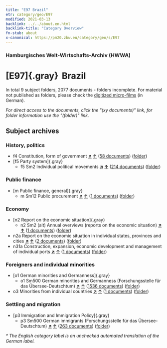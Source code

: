 ```yaml
---
title: "E97 Brazil"
etr: category/geo/E97
modified: 2021-03-13
backlink: ../../about.en.html
backlink-title: "Category Overview"
fn-stub: about
x-canonical: https://pm20.zbw.eu/category/geo/s/E97
---
```


### Hamburgisches Welt-Wirtschafts-Archiv (HWWA)
# [E97]{.gray}&#8201; Brazil&#160; 





In total 9 subject folders, 2077 documents - folders incomplete.
For material not published as folders, please check the [digitized micro-films](/film/h1_sh.de.html) (in German).

_For direct access to the documents, click the "(xy documents)" link, for folder information use the "(folder)" link._

## Subject archives



### History, politics

- f4 Constitution, form of government [**&nearr;**](../../../subject/i/144355/about.en.html "Constitution, form of government (all over the world)") [**&uarr;**](../../../subject/about.en.html#f4 "Subject category system") (<a href="https://pm20.zbw.eu/dfgview/sh/141697,144355" title="about: Brazil : Constitution, form of government" target="_blank">58 documents</a>) ([folder](../../../../folder/sh/1416xx/141697/1443xx/144355/about.en.html))
- [f5 Party system]{.gray}
  - f5 Sm2 Individual political movements [**&nearr;**](../../../subject/i/144400/about.en.html "Individual political movements (all over the world)") [**&uarr;**](../../../subject/about.en.html#f5_Sm2 "Subject category system") (<a href="https://pm20.zbw.eu/dfgview/sh/141697,144400" title="about: Brazil : Individual political movements" target="_blank">214 documents</a>) ([folder](../../../../folder/sh/1416xx/141697/1444xx/144400/about.en.html))

### Public finance

- [m Public finance, general]{.gray}
  - m Sm12 Public procurement [**&nearr;**](../../../subject/i/144923/about.en.html "Public procurement (all over the world)") [**&uarr;**](../../../subject/about.en.html#m_Sm12 "Subject category system") (<a href="https://pm20.zbw.eu/dfgview/sh/141697,144923" title="about: Brazil : Public procurement" target="_blank">1 documents</a>) ([folder](../../../../folder/sh/1416xx/141697/1449xx/144923/about.en.html))

### Economy

- [n2 Report on the economic situation]{.gray}
  - n2 Sm2 (alt) Annual overviews (reports on the economic situation) [**&nearr;**](../../../subject/i/144974/about.en.html "Annual overviews (reports on the economic situation) (all over the world)") [**&uarr;**](../../../subject/about.en.html#n2_Sm2_(alt) "Subject category system") (<a href="https://pm20.zbw.eu/dfgview/sh/141697,144974" title="about: Brazil : Annual overviews (reports on the economic situation)" target="_blank">1 documents</a>) ([folder](../../../../folder/sh/1416xx/141697/1449xx/144974/about.en.html))
- n2a Report on the economic situation in individual states, provinces and cities [**&nearr;**](../../../subject/i/145026/about.en.html "Report on the economic situation in individual states, provinces and cities (all over the world)") [**&uarr;**](../../../subject/about.en.html#n2a "Subject category system") (<a href="https://pm20.zbw.eu/dfgview/sh/141697,145026" title="about: Brazil : Report on the economic situation in individual states, provinces and cities" target="_blank">2 documents</a>) ([folder](../../../../folder/sh/1416xx/141697/1450xx/145026/about.en.html))
- n31a Construction, expansion, economic development and management of individual ports [**&nearr;**](../../../subject/i/145565/about.en.html "Construction, expansion, economic development and management of individual ports (all over the world)") [**&uarr;**](../../../subject/about.en.html#n31a "Subject category system") (<a href="https://pm20.zbw.eu/dfgview/sh/141697,145565" title="about: Brazil : Construction, expansion, economic development and management of individual ports" target="_blank">1 documents</a>) ([folder](../../../../folder/sh/1416xx/141697/1455xx/145565/about.en.html))

### Foreigners and individual minorities

- [o1 German minorities and Germanness]{.gray}
  - o1 Sm500 German minorities and Germanness (Forschungsstelle für das Übersee-Deutschtum) [**&nearr;**](../../../subject/i/145911/about.en.html "German minorities and Germanness (Forschungsstelle für das Übersee-Deutschtum) (all over the world)") [**&uarr;**](../../../subject/about.en.html#o1_Sm500 "Subject category system") (<a href="https://pm20.zbw.eu/dfgview/sh/141697,145911" title="about: Brazil : German minorities and Germanness (Forschungsstelle für das Übersee-Deutschtum)" target="_blank">1536 documents</a>) ([folder](../../../../folder/sh/1416xx/141697/1459xx/145911/about.en.html))
- o3 Minorities from individual countries [**&nearr;**](../../../subject/i/182220/about.en.html "Minorities from individual countries (all over the world)") [**&uarr;**](../../../subject/about.en.html#o3 "Subject category system") (<a href="https://pm20.zbw.eu/dfgview/sh/141697,182220" title="about: Brazil : Minorities from individual countries" target="_blank">1 documents</a>) ([folder](../../../../folder/sh/1416xx/141697/1822xx/182220/about.en.html))

### Settling and migration

- [p3 Immigration and Immigration Policy]{.gray}
  - p3 Sm500 German immigrants (Forschungsstelle für das Übersee-Deutschtum) [**&nearr;**](../../../subject/i/145921/about.en.html "German immigrants (Forschungsstelle für das Übersee-Deutschtum) (all over the world)") [**&uarr;**](../../../subject/about.en.html#p3_Sm500 "Subject category system") (<a href="https://pm20.zbw.eu/dfgview/sh/141697,145921" title="about: Brazil : German immigrants (Forschungsstelle für das Übersee-Deutschtum)" target="_blank">263 documents</a>) ([folder](../../../../folder/sh/1416xx/141697/1459xx/145921/about.en.html))


_* The English category label is an unchecked automated translation of the German label._

